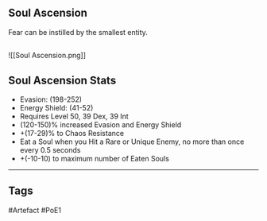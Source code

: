 ## Soul Ascension
Fear can be instilled by the smallest entity.
##
![[Soul Ascension.png]]
## Soul Ascension Stats
- Evasion: (198-252)
- Energy Shield: (41-52)
- Requires Level 50, 39 Dex, 39 Int
- (120-150)% increased Evasion and Energy Shield
- +(17-29)% to Chaos Resistance
- Eat a Soul when you Hit a Rare or Unique Enemy, no more than once every 0.5 seconds
- +(-10-10) to maximum number of Eaten Souls


---
## Tags
#Artefact
#PoE1